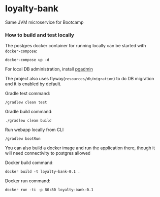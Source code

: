 # loyalty-bank
Same JVM microservice for Bootcamp

### How to build and test locally


The postgres docker container for running locally can be started with `docker-compose`:

`docker-compose up -d`

For local DB administration, install [pgadmin](https://www.pgadmin.org/download/)

The project also uses flyway(`resources/db/migration`) to do DB migration and it is enabled by default.

Gradle test command:

`/gradlew clean test`

Gradle build command:

`./gradlew clean build`

Run webapp locally from CLI

`/gradlew bootRun`

You can also build a docker image and run the application there, though it will need connectivity to postgres allowed

Docker build command:

`docker build -t loyalty-bank-0.1 .`

Docker run command:

`docker run -ti -p 80:80 loyalty-bank-0.1`